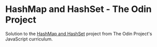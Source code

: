 # HashMap and HashSet - The Odin Project

Solution to the [HashMap and HashSet](https://www.theodinproject.com/lessons/javascript-hashmap) project from The Odin Project's JavaScript curriculum.
